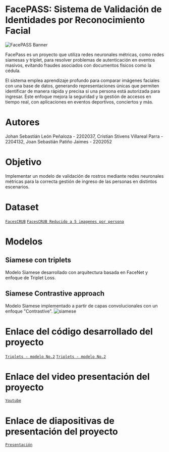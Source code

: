 # FacePASS: Sistema de Validación de Identidades por Reconocimiento Facial

![FacePASS Banner](https://github.com/user-attachments/assets/1b0e3f15-ee89-47a4-b99c-b1733c8d82d1)

FacePass es un proyecto que utiliza redes neuronales métricas, como redes siamesas y triplet, para resolver problemas de autenticación en eventos masivos, evitando fraudes asociados con documentos físicos como la cédula. 

El sistema emplea aprendizaje profundo para comparar imágenes faciales con una base de datos, generando representaciones únicas que permiten identificar de manera rápida y precisa si una persona está autorizada para ingresar. Este enfoque mejora la seguridad y la gestión de accesos en tiempo real, con aplicaciones en eventos deportivos, conciertos y más.

# Autores
Johan Sebastián León Peñaloza - 2202037, Cristian Stivens Villareal Parra - 2204132, Joan Sebastián Patiño Jaimes - 2202052

# Objetivo
Implementar un modelo de validación de rostros mediante redes neuronales métricas para la correcta gestión de ingreso de las personas en distintos escenarios.

# Dataset
[`FacesCRUB`](https://www.kaggle.com/datasets/rajnishe/facescrub-full)
[`FacesCRUB Reducido a 5 imagenes por persona`](https://drive.google.com/drive/folders/1JQu5U0e1ef8qd3yMLHeOHRL6McGatVSH?usp=sharing)

# Modelos
## Siamese con triplets
Modelo Siamese desarrollado con arquitectura basada en FaceNet y enfoque de Triplet Loss.
## Siamese Contrastive approach
Modelo Siamese implementado a partir de capas convolucionales con un enfoque "Contrastive".
![siamese](https://github.com/user-attachments/assets/232eb409-c332-4376-941a-697c4017ebeb)

# Enlace del código desarrollado del proyecto
[`Triplets - modelo No.2`](https://colab.research.google.com/drive/1x7aJHDDZ63AFkns5rHhvxf_pb49LwHyo#scrollTo=jcWCNIcjIQ_V)
[`Triplets - modelo No.2`](https://colab.research.google.com/drive/1LYqGZV682OdXga6aY_WPkvkpN7ddOUk8?usp=sharing)

# Enlace del video presentación del proyecto
[`Youtube`](https://www.youtube.com/watch?v=SRJoflCAer4)

# Enlace de diapositivas de presentación del proyecto
[`Presentación`](https://www.canva.com/design/DAGVtnfq0fQ/NIcFgIZAmvOBVNsw11pKJg/edit?utm_content=DAGVtnfq0fQ&utm_campaign=designshare&utm_medium=link2&utm_source=sharebutton)

